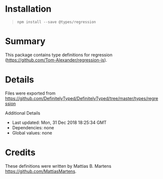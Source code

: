 # Installation
> `npm install --save @types/regression`

# Summary
This package contains type definitions for regression (https://github.com/Tom-Alexander/regression-js).

# Details
Files were exported from https://github.com/DefinitelyTyped/DefinitelyTyped/tree/master/types/regression

Additional Details
 * Last updated: Mon, 31 Dec 2018 18:25:34 GMT
 * Dependencies: none
 * Global values: none

# Credits
These definitions were written by Mattias B. Martens <https://github.com/MattiasMartens>.
